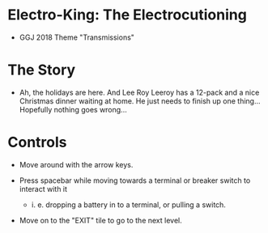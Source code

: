 # Electro-King: The Electrocutioning

* GGJ 2018 Theme "Transmissions"

# The Story

* Ah, the holidays are here. And Lee Roy Leeroy has a 12-pack and a nice Christmas dinner waiting at home. He just needs to finish up one thing... Hopefully nothing goes wrong...

# Controls

* Move around with the arrow keys.

* Press spacebar while moving towards a terminal or breaker switch to interact with it
    * i. e. dropping a battery in to a terminal, or pulling a switch.
    
* Move on to the "EXIT" tile to go to the next level.

